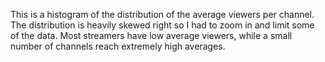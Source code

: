 This is a histogram of the distribution of the average viewers per channel. The distribution is heavily skewed right so I had to zoom in and limit some of the data. Most streamers have low average viewers, while a small number of channels reach extremely high averages.
